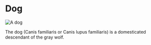 # Dog
![A dog](https://upload.wikimedia.org/wikipedia/commons/thumb/c/c8/Black_Labrador_Retriever_-_Male_IMG_3323.jpg/92px-Black_Labrador_Retriever_-_Male_IMG_3323.jpg)
<p>The dog (Canis familiaris or Canis lupus familiaris) is a domesticated descendant of the gray wolf. </p>
